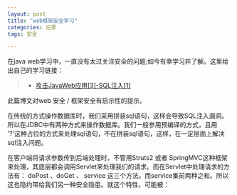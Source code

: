 ```yaml
---
layout: post
title: "web框架安全学习"
categories: 记录
tags: 安全 

---
```


在java web学习中，一直没有太过关注安全的问题;如今有幸学习并了解。这里给出自己的学习链接：

>  - <a href="http://drops.wooyun.org/tips/236" target="_blank" >攻击JavaWeb应用[3]-SQL注入[1]</a>  


此篇博文对web 安全 / 框架安全有启示性的提示。 


在传统的方式操作数据库时，我们采用拼装sql语句，这样会导致SQL注入漏洞。所以在JDBC中有两种方式来操作数据库。我们一般参用预编译的方式，且用 '?'这种占位的方式来处理sql语句，不在拼装sql语句，这样，在一定层面上解决sql注入问题。  


在客户端将请求参数传到后端处理时，不管用Struts2 或者 SpringMVC这种框架来处理，其底层都会调用Servlet来处理我们的请求。而在Servlet中处理请求的方法有： doPost 、doGet 、 service 这三个方法。而service集前两种之和。所以这也隐约带给我们另一种安全隐患。就这个特性，可能被：




